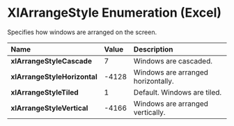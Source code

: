 
# XlArrangeStyle Enumeration (Excel)

Specifies how windows are arranged on the screen.



|**Name**|**Value**|**Description**|
|:-----|:-----|:-----|
|**xlArrangeStyleCascade**|7|Windows are cascaded.|
|**xlArrangeStyleHorizontal**|-4128|Windows are arranged horizontally.|
|**xlArrangeStyleTiled**|1|Default. Windows are tiled.|
|**xlArrangeStyleVertical**|-4166|Windows are arranged vertically.|
